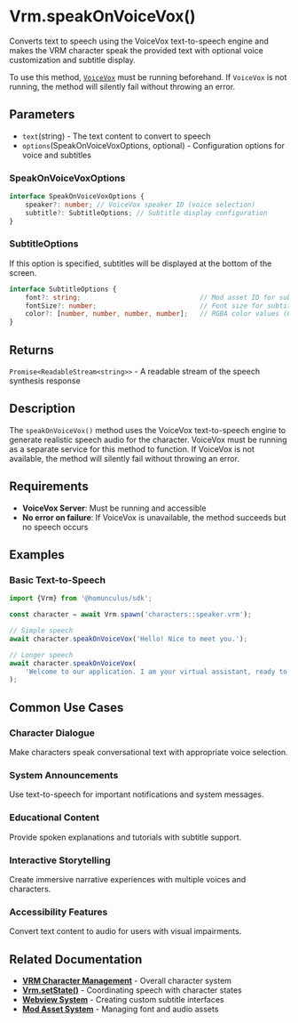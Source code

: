 # Vrm.speakOnVoiceVox()

Converts text to speech using the VoiceVox text-to-speech engine and makes the VRM character speak the provided text
with optional voice customization and subtitle display.

To use this method, [`VoiceVox`](https://voicevox.hiroshiba.jp/) must be running beforehand.
If `VoiceVox` is not running, the method will silently fail without throwing an error.

## Parameters

- `text`(string) - The text content to convert to speech
- `options`(SpeakOnVoiceVoxOptions, optional) - Configuration options for voice and subtitles

### SpeakOnVoiceVoxOptions

```typescript
interface SpeakOnVoiceVoxOptions {
    speaker?: number; // VoiceVox speaker ID (voice selection)
    subtitle?: SubtitleOptions; // Subtitle display configuration
}

```

### SubtitleOptions

If this option is specified, subtitles will be displayed at the bottom of the screen.

```typescript
interface SubtitleOptions {
    font?: string;                              // Mod asset ID for subtitle font
    fontSize?: number;                          // Font size for subtitles
    color?: [number, number, number, number];   // RGBA color values (0-1 range)
}
```

## Returns

`Promise<ReadableStream<string>>` - A readable stream of the speech synthesis response

## Description

The `speakOnVoiceVox()` method uses the VoiceVox text-to-speech engine to generate realistic speech audio for the
character. VoiceVox must be running as a separate service for this method to function. If VoiceVox is not available, the
method will silently fail without throwing an error.

## Requirements

- **VoiceVox Server**: Must be running and accessible
- **No error on failure**: If VoiceVox is unavailable, the method succeeds but no speech occurs

## Examples

### Basic Text-to-Speech

```typescript
import {Vrm} from '@homunculus/sdk';

const character = await Vrm.spawn('characters::speaker.vrm');

// Simple speech
await character.speakOnVoiceVox('Hello! Nice to meet you.');

// Longer speech
await character.speakOnVoiceVox(
    'Welcome to our application. I am your virtual assistant, ready to help you with any questions or tasks you might have.'
);
```

## Common Use Cases

### Character Dialogue

Make characters speak conversational text with appropriate voice selection.

### System Announcements

Use text-to-speech for important notifications and system messages.

### Educational Content

Provide spoken explanations and tutorials with subtitle support.

### Interactive Storytelling

Create immersive narrative experiences with multiple voices and characters.

### Accessibility Features

Convert text content to audio for users with visual impairments.

## Related Documentation

- **[VRM Character Management](index.md)** - Overall character system
- **[Vrm.setState()](setState.md)** - Coordinating speech with character states
- **[Webview System](../../webview/index.md)** - Creating custom subtitle interfaces
- **[Mod Asset System](../mods/index.md)** - Managing font and audio assets
